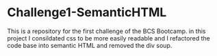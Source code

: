 # Challenge1-SemanticHTML
This is a repository for the first challenge of the BCS Bootcamp. in this project I consildated css to be more easily readable and I refactored the code base into semantic HTML and removed the div soup.